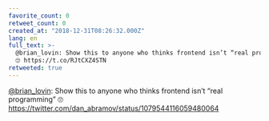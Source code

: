 ```yaml
---
favorite_count: 0
retweet_count: 0
created_at: "2018-12-31T08:26:32.000Z"
lang: en
full_text: >-
  @brian_lovin: Show this to anyone who thinks frontend isn’t “real programming”
  🙄 https://t.co/RJtCXZ4STN
retweeted: true
---
```


[@brian_lovin](https://twitter.com/brian_lovin): Show this to anyone who thinks
frontend isn’t “real programming” 🙄
<https://twitter.com/dan_abramov/status/1079544116059480064>
